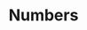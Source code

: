 ---
title: 'Numbers'
technology: 'JavaScript'
description: 'Introducción a la técnica de compilación dinámica Just in Time.'
pubDate: 'Jul 21 2024'
heroImage: '/JavaScript.jpg'
---